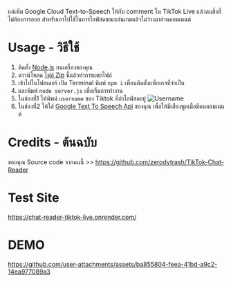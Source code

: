 แค่เพิ่ม Google Cloud Text-to-Speech ให้กับ comment ใน TikTok Live แล้วลบสิ่งที่ไม่ต้องการออก
สำหรับเอาไปใช้ในการไลฟ์สดขณะเล่นเกมแล้วไม่ว่างมาอ่านคอมเมนต์

# Usage - วิธีใช้
1. ติดตั้ง [Node.js](https://nodejs.org/) บนเครื่องของคุณ
2. ดาวน์โหลด [ไฟล์ Zip](https://github.com/Anas7487/TTS-Tiktok-Live-Chat.git) นี้แล้วทำการแตกไฟล์
6. เข้าไปในโฟลเดอร์ เปิด Terminal พิมพ์ `npm i` เพื่อนติดตั้งแพ็กเกจที่จำเป็น
7. และพิมพ์ `node server.js` เพื่อเริ่มการทำงาน
8. ในช่องที่1 ให้พิพม์ `username` ของ Tiktok ที่กำไลฟ์สดอยู่
   ![Username](https://github.com/user-attachments/assets/8edde539-3712-465a-8479-7b0dabc04ea6)
10. ในช่องที่2 ให้ใส่ [Google Text To Speech Api](https://cloud.google.com/text-to-speech?hl=en) ของคุณ เพื่อให้มีเสียงพูดเมื่อมีคนคอมเมนต์

# Credits - ต้นฉบับ
ขอบคุณ Source code จากคนนี้ >> https://github.com/zerodytrash/TikTok-Chat-Reader

# Test Site
https://chat-reader-tiktok-live.onrender.com/

# DEMO
https://github.com/user-attachments/assets/ba855804-feea-41bd-a9c2-14ea977089a3
